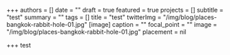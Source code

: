 +++
authors = []
date = ""
draft = true
featured = true
projects = []
subtitle = "test"
summary = ""
tags = []
title = "test"
twitterImg = "/img/blog/places-bangkok-rabbit-hole-01.jpg"
[image]
caption = ""
focal_point = ""
image = "/img/blog/places-bangkok-rabbit-hole-01.jpg"
placement = nil

+++
test